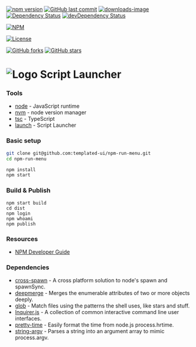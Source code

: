 [![npm version](https://badge.fury.io/js/npm-run-menu.svg)](https://www.npmjs.com/package/npm-run-menu)
[![GitHub last commit](https://img.shields.io/github/last-commit/templated-ui/npm-run-menu.svg?maxAge=2400)](#)
[![downloads-image](https://img.shields.io/npm/dm/npm-run-menu.svg)](https://www.npmjs.com/package/npm-run-menu)
[![Dependency Status](https://david-dm.org/templated-ui/npm-run-menu.svg)](https://david-dm.org/templated-ui/npm-run-menu) 
[![devDependency Status](https://david-dm.org/templated-ui/npm-run-menu/dev-status.svg)](https://david-dm.org/templated-ui/npm-run-menu?type=dev) 

[![NPM](https://nodei.co/npm/npm-run-menu.png?compact=false)](https://www.npmjs.com/package/npm-run-menu)

[![License](https://img.shields.io/npm/l/npm-run-menu.svg)](/LICENSE) 

[![GitHub forks](https://img.shields.io/github/forks/templated-ui/npm-run-menu.svg?style=social&label=Fork)](https://github.com/templated-ui/npm-run-menu/fork)
[![GitHub stars](https://img.shields.io/github/stars/templated-ui/npm-run-menu.svg?style=social&label=Star)](https://github.com/templated-ui/npm-run-menu) 

# ![Logo](docs/readme-logo.png) Script Launcher

### Tools
* [node](https://nodejs.org/en/) - JavaScript runtime
* [nvm](https://github.com/creationix/nvm) - node version manager
* [tsc](https://www.typescriptlang.org/) - TypeScript
* [launch](https://www.npmjs.com/package/npm-run-menu) - Script Launcher

### Basic setup
``` bash
git clone git@github.com:templated-ui/npm-run-menu.git
cd npm-run-menu

npm install
npm start
```

### Build & Publish
```
npm start build
cd dist
npm login
npm whoami
npm publish
```

### Resources
* [NPM Developer Guide](https://docs.npmjs.com/misc/developers#before-publishing-make-sure-your-package-installs-and-works)

### Dependencies 
* [cross-spawn](https://www.npmjs.com/package/cross-spawn) - A cross platform solution to node's spawn and spawnSync.            
* [deepmerge](https://www.npmjs.com/package/deepmerge) - Merges the enumerable attributes of two or more objects deeply.     
* [glob](https://www.npmjs.com/package/glob) - Match files using the patterns the shell uses, like stars and stuff.
* [Inquirer.js](https://www.npmjs.com/package/inquirer) - A collection of common interactive command line user interfaces.    
* [pretty-time](https://www.npmjs.com/package/pretty-time) - Easily format the time from node.js process.hrtime.
* [string-argv](https://www.npmjs.com/package/string-argv) - Parses a string into an argument array to mimic process.argv.       
